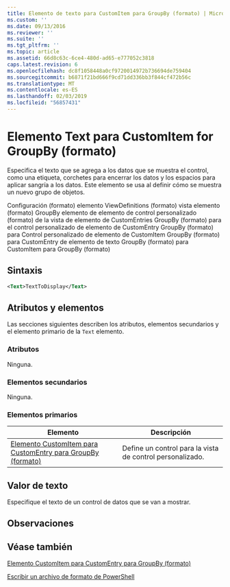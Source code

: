 ```yaml
---
title: Elemento de texto para CustomItem para GroupBy (formato) | Microsoft Docs
ms.custom: ''
ms.date: 09/13/2016
ms.reviewer: ''
ms.suite: ''
ms.tgt_pltfrm: ''
ms.topic: article
ms.assetid: 66d8c63c-6ce4-480d-ad65-e777052c3818
caps.latest.revision: 6
ms.openlocfilehash: dc8f1058448a0cf9720014972b736694de759404
ms.sourcegitcommit: b6871f21bd666f9cd71dd336bb3f844cf472b56c
ms.translationtype: MT
ms.contentlocale: es-ES
ms.lasthandoff: 02/03/2019
ms.locfileid: "56857431"
---
```

# <a name="text-element-for-customitem-for-groupby-format"></a>Elemento Text para CustomItem for GroupBy (formato)

Especifica el texto que se agrega a los datos que se muestra el control, como una etiqueta, corchetes para encerrar los datos y los espacios para aplicar sangría a los datos. Este elemento se usa al definir cómo se muestra un nuevo grupo de objetos.

Configuración (formato) elemento ViewDefinitions (formato) vista elemento (formato) GroupBy elemento de elemento de control personalizado (formato) de la vista de elemento de CustomEntries GroupBy (formato) para el control personalizado de elemento de CustomEntry GroupBy (formato) para Control personalizado de elemento de CustomItem GroupBy (formato) para CustomEntry de elemento de texto GroupBy (formato) para CustomItem para GroupBy (formato)

## <a name="syntax"></a>Sintaxis

```xml
<Text>TextToDisplay</Text>
```

## <a name="attributes-and-elements"></a>Atributos y elementos

Las secciones siguientes describen los atributos, elementos secundarios y el elemento primario de la `Text` elemento.

### <a name="attributes"></a>Atributos

Ninguna.

### <a name="child-elements"></a>Elementos secundarios

Ninguna.

### <a name="parent-elements"></a>Elementos primarios

|Elemento|Descripción|
|-------------|-----------------|
|[Elemento CustomItem para CustomEntry para GroupBy (formato)](./customitem-element-for-customentry-for-groupby-format.md)|Define un control para la vista de control personalizado.|

## <a name="text-value"></a>Valor de texto

Especifique el texto de un control de datos que se van a mostrar.

## <a name="remarks"></a>Observaciones

## <a name="see-also"></a>Véase también

[Elemento CustomItem para CustomEntry para GroupBy (formato)](./customitem-element-for-customentry-for-groupby-format.md)

[Escribir un archivo de formato de PowerShell](./writing-a-powershell-formatting-file.md)
